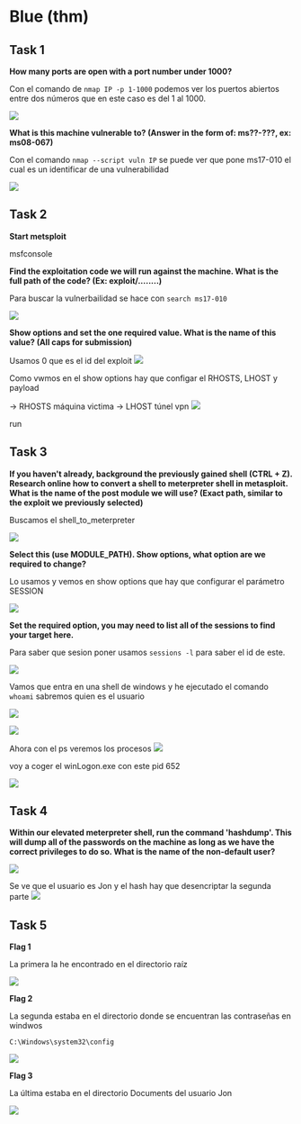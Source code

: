 # Blue (thm)

## Task 1

**How many ports are open with a port number under 1000?**

Con el comando de ```nmap IP -p 1-1000``` podemos ver los puertos abiertos entre dos números que en este caso es del 1 al 1000.

![](images/img1.png)

**What is this machine vulnerable to? (Answer in the form of: ms??-???, ex: ms08-067)**

Con el comando ```nmap --script vuln IP``` se puede ver que pone ms17-010 el cual es un identificar de una vulnerabilidad

![](images/img2.png)


## Task 2

**Start metsploit**

msfconsole

**Find the exploitation code we will run against the machine. What is the full path of the code? (Ex: exploit/........)**

Para buscar la vulnerbailidad se hace con ```search ms17-010```

![](images/img3.png)

**Show options and set the one required value. What is the name of this value? (All caps for submission)**

Usamos 0 que es el id del exploit
![](images/img4.png)

Como vwmos en el show options hay que configar el RHOSTS, LHOST y payload

-> RHOSTS máquina victima
-> LHOST túnel vpn
![](images/img5.png)

run
## Task 3

**If you haven't already, background the previously gained shell (CTRL + Z). Research online how to convert a shell to meterpreter shell in metasploit. What is the name of the post module we will use? (Exact path, similar to the exploit we previously selected)**

Buscamos el shell_to_meterpreter

![](images/img6.png)

**Select this (use MODULE_PATH). Show options, what option are we required to change?**

Lo usamos y vemos en show options que hay que configurar el parámetro SESSION

![](images/img7.png)


**Set the required option, you may need to list all of the sessions to find your target here.**

Para saber que sesion poner usamos ```sessions -l``` para saber el id de este. 

![](images/img8.png)

Vamos que entra en una shell de windows y he ejecutado el comando ```whoami``` sabremos quien es el usuario

![](images/img9.png)

![](images/img10.png)

Ahora con el ps veremos los procesos
![](images/img12.png)

voy a coger el winLogon.exe con este pid 652

![](images/img14.png)

## Task 4

**Within our elevated meterpreter shell, run the command 'hashdump'. This will dump all of the passwords on the machine as long as we have the correct privileges to do so. What is the name of the non-default user?**

![](images/img16.png)

Se ve que el usuario es Jon y el hash hay que desencriptar la segunda parte
![](images/img18.png)

## Task 5

**Flag 1**

La primera la he encontrado en el directorio raíz

![](images/img20.png)

**Flag 2**

La segunda estaba en el directorio donde se encuentran las contraseñas en windwos

```C:\Windows\system32\config```

![](images/img21.png)

**Flag 3**

La última estaba en el directorio Documents del usuario Jon

![](images/img22.png)
